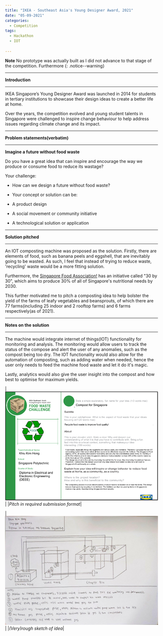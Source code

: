 ```yaml
---
title: "IKEA - Southeast Asia's Young Designer Award, 2021"
date: "05-09-2021"
categories:
  - Competition
tags:
  - Hackathon
  - IOT

---
```


**Note** No prototype was actually built as I did not advance to that stage of the competition. Furthermore
{: .notice--warning}

***

<strong>Introduction</strong>

***

IKEA Singapore’s Young Designer Award was launched in 2014 for students in tertiary institutions to showcase their design ideas to create a better life at home.

Over the years, the competition evolved and young student talents in Singapore were challenged to inspire change behaviour to help address issues regarding climate change and its impact.
***

<strong>Problem statements(verbatim)</strong>

***

<strong>Imagine a future without food waste</strong>

Do you have a great idea that can inspire and encourage the way we produce or consume food to reduce its wastage?

Your challenge:

- How can we design a future without food waste?

- Your concept or solution can be:

- A product design

- A social movement or community initiative

- A technological solution or application

***

<strong>Solution pitched</strong>

***
An IOT composting machine was proposed as the solution. Firstly, there are elements of food, such as banana peels and eggshell, that are inevitably going to be wasted. As such, I feel that instead of trying to reduce waste, 'recycling' waste would be a more fitting solution.

Furthermore, the <a href="https://www.sfa.gov.sg/food-farming/food-farms">Singapore Food Association!</a> has an initiative called "30 by 30", which aims to produce 30% of all of Singapore's nutritional needs by 2030. 

This further motivated me to pitch a composting idea to help bolster the yield of the farms of leafy vegetables and beansprouts, of which there are 77 farms(including 25 indoor and 2 rooftop farms) and 6 farms respectively(as of 2021).

***

<strong>Notes on the solution</strong>

***
The machine would integrate internet of things(IOT) functionality for monitoring and analysis. The monitoring would allow users to track the status of the compose and alert the user of any anomalies, such as the compost being too dry. The IOT functionality would also allow for the automation of composting, such as adding water when needed, hence the user only needs to feed the machine food waste and let it do it's magic.

Lastly, analytics would also give the user insight into the compost and how best to optimise for maximum yields.

|![pitch](/assets/images/Hackathon-ikea-YDA/submit.png)|
|<em>Pitch in required submission format</em>|

|![sketch](/assets/images/Hackathon-ikea-YDA/Design_sketch.jpg)|
|<em>(Very)rough sketch of idea</em>|
